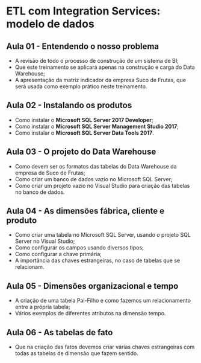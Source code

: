 # ETL com Integration Services: modelo de dados

## Aula 01 - Entendendo o nosso problema

- A revisão de todo o processo de construção de um sistema de BI;
- Que este treinamento se aplicará apenas na construção e carga do Data Warehouse;
- A apresentação da matriz indicador da empresa Suco de Frutas, que será usada como exemplo prático neste treinamento.

## Aula 02 - Instalando os produtos

- Como instalar o **Microsoft SQL Server 2017 Developer**;
- Como instalar o **Microsoft SQL Server Management Studio 2017**;
- Como instalar o **Microsoft SQL Server Data Tools 2017**.

## Aula 03 - O projeto do Data Warehouse
- Como devem ser os formatos das tabelas do Data Warehouse da empresa de Suco de Frutas;
- Como criar um banco de dados vazio no Microsoft SQL Server;
- Como criar um projeto vazio no Visual Studio para criação das tabelas no banco de dados.

## Aula 04 - As dimensões fábrica, cliente e produto
- Como criar uma tabela no Microsoft SQL Server, usando o projeto SQL Server no Visual Studio;
- Como configurar os campos usando diversos tipos;
- Como configurar a chave primária;
- A importância das chaves estrangeiras, no caso de tabelas que se relacionam.

## Aula 05 - Dimensões organizacional e tempo
- A criação de uma tabela Pai-Filho e como fazemos um relacionamento entre a própria tabela;
- Vários exemplos de diferentes atributos na dimensão tempo.

## Aula 06 - As tabelas de fato
- Que na criação das fatos devemos criar várias chaves estrangeiras com todas as tabelas de dimensão que fazem sentido.
